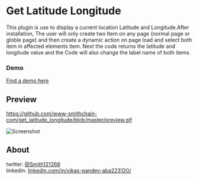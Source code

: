 # Get Latitude Longitude

This plugin is use to display a current location Latitude and Longitude.After installation, The user will only create two Item on any page (normal page or globle page) and then create a dynamic action on page load and select both item in affected elements item. Next the code returns the latitude and longitude value and the Code will also change the label name of both items.

### Demo
[Find a demo here](https://apex.oracle.com/pls/apex/f?p=65355:3)

## Preview

https://github.com/www-smithchain-com/get_latitude_longitude/blob/master/preview.gif

![Screenshot](https://raw.githubusercontent.com/www-smithchain-com/get_latitude_longitude/master/preview.gif)

## About
twitter: [@Smith121266](https://twitter.com/Smith121266)  
linkedin: [linkedin.com/in/vikas-pandey-aba223120/](https://www.linkedin.com/in/vikas-pandey-aba223120/)
